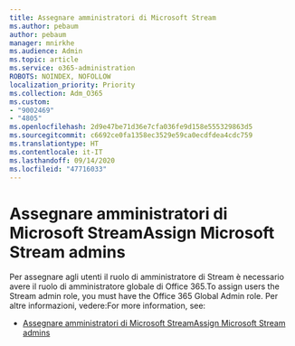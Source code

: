 ```yaml
---
title: Assegnare amministratori di Microsoft Stream
ms.author: pebaum
author: pebaum
manager: mnirkhe
ms.audience: Admin
ms.topic: article
ms.service: o365-administration
ROBOTS: NOINDEX, NOFOLLOW
localization_priority: Priority
ms.collection: Adm_O365
ms.custom:
- "9002469"
- "4805"
ms.openlocfilehash: 2d9e47be71d36e7cfa036fe9d158e555329863d5
ms.sourcegitcommit: c6692ce0fa1358ec3529e59ca0ecdfdea4cdc759
ms.translationtype: HT
ms.contentlocale: it-IT
ms.lasthandoff: 09/14/2020
ms.locfileid: "47716033"
---
```

# <a name="assign-microsoft-stream-admins"></a><span data-ttu-id="0ce5d-102">Assegnare amministratori di Microsoft Stream</span><span class="sxs-lookup"><span data-stu-id="0ce5d-102">Assign Microsoft Stream admins</span></span>

<span data-ttu-id="0ce5d-103">Per assegnare agli utenti il ruolo di amministratore di Stream è necessario avere il ruolo di amministratore globale di Office 365.</span><span class="sxs-lookup"><span data-stu-id="0ce5d-103">To assign users the Stream admin role, you must have the Office 365 Global Admin role.</span></span> <span data-ttu-id="0ce5d-104">Per altre informazioni, vedere:</span><span class="sxs-lookup"><span data-stu-id="0ce5d-104">For more information, see:</span></span>

- [<span data-ttu-id="0ce5d-105">Assegnare amministratori di Microsoft Stream</span><span class="sxs-lookup"><span data-stu-id="0ce5d-105">Assign Microsoft Stream admins</span></span>](https://docs.microsoft.com/stream/assign-administrator-user-role)
